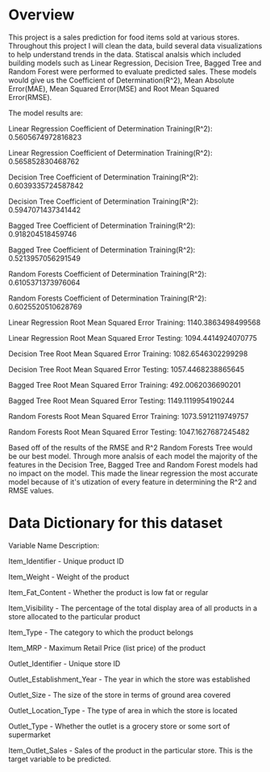 # Overview

This project is a sales prediction for food items sold at various stores. Throughout this project I will clean the data, build several data visualizations to help understand 
trends in the data. Statiscal analsis which included building models such as Linear Regression, Decision Tree, Bagged Tree and Random Forest were performed to
evaluate predicted sales. These models would give us the Coefficient of Determination(R^2), Mean Absolute Error(MAE), Mean Squared Error(MSE) and Root Mean Squared Error(RMSE).

The model results are:

Linear Regression Coefficient of Determination Training(R^2): 0.5605674972816823

Linear Regression Coefficient of Determination Training(R^2): 0.565852830468762

Decision Tree Coefficient of Determination Training(R^2): 0.6039335724587842

Decision Tree Coefficient of Determination Training(R^2): 0.5947071437341442

Bagged Tree Coefficient of Determination Training(R^2): 0.918204518459746

Bagged Tree Coefficient of Determination Training(R^2): 0.5213957056291549

Random Forests Coefficient of Determination Training(R^2): 0.6105371373976064

Random Forests Coefficient of Determination Training(R^2): 0.6025520510628769


Linear Regression Root Mean Squared Error Training: 1140.3863498499568

Linear Regression Root Mean Squared Error Testing: 1094.4414924070775


Decision Tree Root Mean Squared Error Training: 1082.6546302299298

Decision Tree Root Mean Squared Error Testing: 1057.4468238865645


Bagged Tree Root Mean Squared Error Training: 492.0062036690201

Bagged Tree Root Mean Squared Error Testing: 1149.1119954190244


Random Forests Root Mean Squared Error Training: 1073.5912119749757

Random Forests Root Mean Squared Error Testing: 1047.1627687245482

Based off of the results of the RMSE and R^2 Random Forests Tree would be our best model. Through more analsis of each model the majority of the features in the Decision Tree, Bagged Tree and Random Forest models had no impact on the model. This made the linear regression the most accurate model because of it's utization of every feature in determining the R^2 and RMSE values. 

# Data Dictionary for this dataset

Variable Name	Description:

Item_Identifier	- Unique product ID

Item_Weight - Weight of the product

Item_Fat_Content - Whether the product is low fat or regular

Item_Visibility - The percentage of the total display area of all products in a store allocated to the particular product

Item_Type - The category to which the product belongs

Item_MRP - Maximum Retail Price (list price) of the product

Outlet_Identifier - Unique store ID

Outlet_Establishment_Year - The year in which the store was established

Outlet_Size - The size of the store in terms of ground area covered

Outlet_Location_Type - The type of area in which the store is located

Outlet_Type - Whether the outlet is a grocery store or some sort of supermarket

Item_Outlet_Sales - Sales of the product in the particular store. This is the target variable to be predicted.
